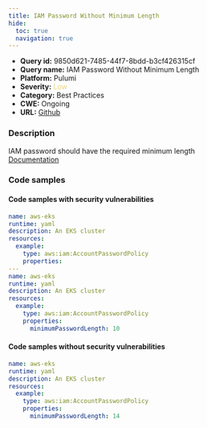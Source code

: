 ```yaml
---
title: IAM Password Without Minimum Length
hide:
  toc: true
  navigation: true
---
```


<style>
  .highlight .hll {
    background-color: #ff171742;
  }
  .md-content {
    max-width: 1100px;
    margin: 0 auto;
  }
</style>

-   **Query id:** 9850d621-7485-44f7-8bdd-b3cf426315cf
-   **Query name:** IAM Password Without Minimum Length
-   **Platform:** Pulumi
-   **Severity:** <span style="color:#edd57e">Low</span>
-   **Category:** Best Practices
-   **CWE:** Ongoing
-   **URL:** [Github](https://github.com/Checkmarx/kics/tree/master/assets/queries/pulumi/aws/iam_password_without_minimum_length)

### Description
IAM password should have the required minimum length<br>
[Documentation](https://www.pulumi.com/registry/packages/aws/api-docs/iam/accountpasswordpolicy/#minimumpasswordlength_yaml)

### Code samples
#### Code samples with security vulnerabilities
```yaml title="Positive test num. 1 - yaml file" hl_lines="16 7"
name: aws-eks
runtime: yaml
description: An EKS cluster
resources:
  example:
    type: aws:iam:AccountPasswordPolicy
    properties:
---
name: aws-eks
runtime: yaml
description: An EKS cluster
resources:
  example:
    type: aws:iam:AccountPasswordPolicy
    properties:
      minimumPasswordLength: 10

```


#### Code samples without security vulnerabilities
```yaml title="Negative test num. 1 - yaml file"
name: aws-eks
runtime: yaml
description: An EKS cluster
resources:
  example:
    type: aws:iam:AccountPasswordPolicy
    properties:
      minimumPasswordLength: 14

```

